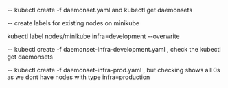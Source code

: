 -- kubectl create -f daemonset.yaml and kubectl get daemonsets

-- create labels for existing nodes on minikube 

kubectl label nodes/minikube infra=development --overwrite

-- kubectl create -f daemonset-infra-development.yaml , check the kubectl get daemonsets

-- kubectl create -f daemonset-infra-prod.yaml , but checking shows all 0s as we dont have nodes with type infra=production

